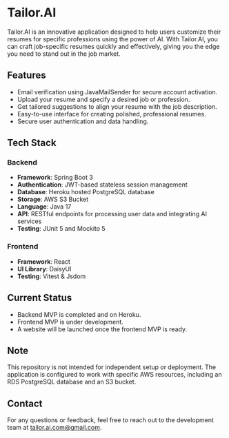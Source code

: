 # Tailor.AI

Tailor.AI is an innovative application designed to help users customize their resumes for specific professions using the power of AI. With Tailor.AI, you can craft job-specific resumes quickly and effectively, giving you the edge you need to stand out in the job market.

## Features

- Email verification using JavaMailSender for secure account activation.
- Upload your resume and specify a desired job or profession.
- Get tailored suggestions to align your resume with the job description.
- Easy-to-use interface for creating polished, professional resumes.
- Secure user authentication and data handling.

## Tech Stack

### Backend

- **Framework**: Spring Boot 3
- **Authentication**: JWT-based stateless session management
- **Database**: Heroku hosted PostgreSQL database
- **Storage**: AWS S3 Bucket
- **Language**: Java 17
- **API**: RESTful endpoints for processing user data and integrating AI services
- **Testing**: JUnit 5 and Mockito 5

### Frontend

- **Framework**: React
- **UI Library**: DaisyUI
- **Testing**: Vitest & Jsdom

## Current Status

- Backend MVP is completed and on Heroku.
- Frontend MVP is under development.
- A website will be launched once the frontend MVP is ready.

## Note

This repository is not intended for independent setup or deployment. The application is configured to work with specific AWS resources, including an RDS PostgreSQL database and an S3 bucket.

## Contact

For any questions or feedback, feel free to reach out to the development team at [tailor.ai.com@gmail.com](mailto\:tailor.ai.com@gmail.com).


